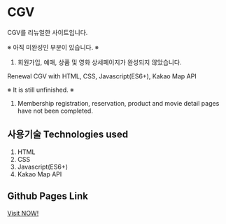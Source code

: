 # CGV

CGV를 리뉴얼한 사이트입니다.

※ 아직 미완성인 부분이 있습니다. ※

1. 회원가입, 예매, 상품 및 영화 상세페이지가 완성되지 않았습니다.

Renewal CGV with HTML, CSS, Javascript(ES6+), Kakao Map API

※ It is still unfinished. ※

1. Membership registration, reservation, product and movie detail pages have not been completed.

## 사용기술 Technologies used

1. HTML
2. CSS
3. Javascript(ES6+)
4. Kakao Map API

## Github Pages Link

[Visit NOW!](https://nabeomki.github.io/theater/)
